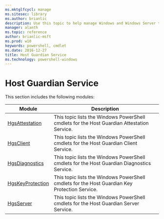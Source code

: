 ```yaml
---
ms.mktglfcycl: manage
ms.sitesec: library
ms.author: brianlic
description: Use this topic to help manage Windows and Windows Server technologies with Windows PowerShell.
manager: alanth
ms.topic: reference
author: brianlic-msft
ms.prod: w10
keywords: powershell, cmdlet
ms.date: 2016-12-27
title: Host Guardian Service
ms.technology: powershell-windows
---
```



# Host Guardian Service

This section includes the following modules:

| Module | Description |
| - | - |
| [HgsAttestation](attestation/index.md) | This topic lists the Windows PowerShell cmdlets for the Host Guardian Attestation Service. |
| [HgsClient](client/index.md) | This topic lists the Windows PowerShell cmdlets for the Host Guardian Client Service. |
| [HgsDiagnostics](diagnostics/index.md) | This topic lists the Windows PowerShell cmdlets for the Host Guardian Diagnostics Service. |
| [HgsKeyProtection](key-protection/index.md) | This topic lists the Windows PowerShell cmdlets for the Host Guardian Key Protection Service.  |
| [HgsServer](server/index.md) | This topic lists the Windows PowerShell cmdlets for the Host Guardian Server Service. |

